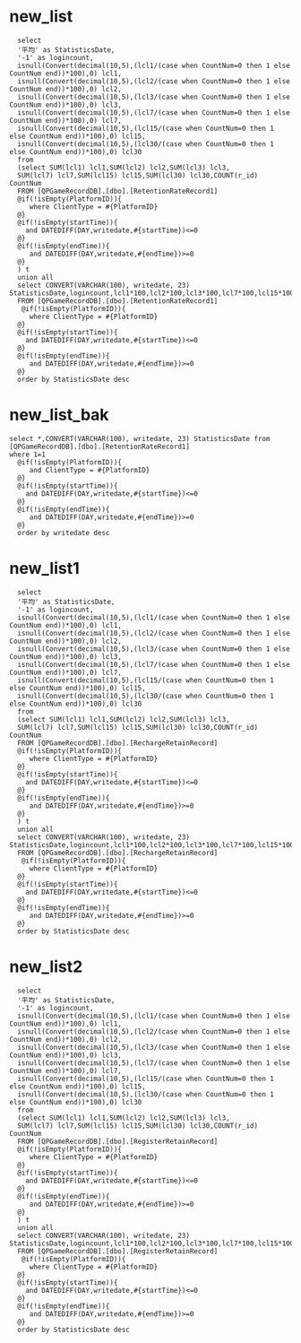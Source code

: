 new_list
===
	  select 
	  '平均' as StatisticsDate,
	  '-1' as logincount,
	  isnull(Convert(decimal(10,5),(lcl1/(case when CountNum=0 then 1 else CountNum end))*100),0) lcl1,
	  isnull(Convert(decimal(10,5),(lcl2/(case when CountNum=0 then 1 else CountNum end))*100),0) lcl2,
	  isnull(Convert(decimal(10,5),(lcl3/(case when CountNum=0 then 1 else CountNum end))*100),0) lcl3,
	  isnull(Convert(decimal(10,5),(lcl7/(case when CountNum=0 then 1 else CountNum end))*100),0) lcl7,
	  isnull(Convert(decimal(10,5),(lcl15/(case when CountNum=0 then 1 else CountNum end))*100),0) lcl15,
	  isnull(Convert(decimal(10,5),(lcl30/(case when CountNum=0 then 1 else CountNum end))*100),0) lcl30
	  from
	  (select SUM(lcl1) lcl1,SUM(lcl2) lcl2,SUM(lcl3) lcl3,
	  SUM(lcl7) lcl7,SUM(lcl15) lcl15,SUM(lcl30) lcl30,COUNT(r_id) CountNum 
	  FROM [QPGameRecordDB].[dbo].[RetentionRateRecord1]
	  @if(!isEmpty(PlatformID)){
		 where ClientType = #{PlatformID}
	  @}
	  @if(!isEmpty(startTime)){
	  	and DATEDIFF(DAY,writedate,#{startTime})<=0
	  @}
	  @if(!isEmpty(endTime)){
		 and DATEDIFF(DAY,writedate,#{endTime})>=0
	  @}
	  ) t
	  union all
	  select CONVERT(VARCHAR(100), writedate, 23) StatisticsDate,logincount,lcl1*100,lcl2*100,lcl3*100,lcl7*100,lcl15*100,lcl30*100 
	  FROM [QPGameRecordDB].[dbo].[RetentionRateRecord1]
	   @if(!isEmpty(PlatformID)){
		 where ClientType = #{PlatformID}
	  @}
	  @if(!isEmpty(startTime)){
	  	and DATEDIFF(DAY,writedate,#{startTime})<=0
	  @}
	  @if(!isEmpty(endTime)){
		 and DATEDIFF(DAY,writedate,#{endTime})>=0
	  @}
	  order by StatisticsDate desc
  
new_list_bak
===
	select *,CONVERT(VARCHAR(100), writedate, 23) StatisticsDate from [QPGameRecordDB].[dbo].[RetentionRateRecord1]
	where 1=1
	  @if(!isEmpty(PlatformID)){
		 and ClientType = #{PlatformID}
	  @}
	  @if(!isEmpty(startTime)){
	  	and DATEDIFF(DAY,writedate,#{startTime})<=0
	  @}
	  @if(!isEmpty(endTime)){
		 and DATEDIFF(DAY,writedate,#{endTime})>=0
	  @}
	  order by writedate desc


new_list1
===
	  select 
	  '平均' as StatisticsDate,
	  '-1' as logincount,
	  isnull(Convert(decimal(10,5),(lcl1/(case when CountNum=0 then 1 else CountNum end))*100),0) lcl1,
	  isnull(Convert(decimal(10,5),(lcl2/(case when CountNum=0 then 1 else CountNum end))*100),0) lcl2,
	  isnull(Convert(decimal(10,5),(lcl3/(case when CountNum=0 then 1 else CountNum end))*100),0) lcl3,
	  isnull(Convert(decimal(10,5),(lcl7/(case when CountNum=0 then 1 else CountNum end))*100),0) lcl7,
	  isnull(Convert(decimal(10,5),(lcl15/(case when CountNum=0 then 1 else CountNum end))*100),0) lcl15,
	  isnull(Convert(decimal(10,5),(lcl30/(case when CountNum=0 then 1 else CountNum end))*100),0) lcl30
	  from
	  (select SUM(lcl1) lcl1,SUM(lcl2) lcl2,SUM(lcl3) lcl3,
	  SUM(lcl7) lcl7,SUM(lcl15) lcl15,SUM(lcl30) lcl30,COUNT(r_id) CountNum 
	  FROM [QPGameRecordDB].[dbo].[RechargeRetainRecord]
	  @if(!isEmpty(PlatformID)){
		 where ClientType = #{PlatformID}
	  @}
	  @if(!isEmpty(startTime)){
	  	and DATEDIFF(DAY,writedate,#{startTime})<=0
	  @}
	  @if(!isEmpty(endTime)){
		 and DATEDIFF(DAY,writedate,#{endTime})>=0
	  @}
	  ) t
	  union all
	  select CONVERT(VARCHAR(100), writedate, 23) StatisticsDate,logincount,lcl1*100,lcl2*100,lcl3*100,lcl7*100,lcl15*100,lcl30*100 
	  FROM [QPGameRecordDB].[dbo].[RechargeRetainRecord]
	   @if(!isEmpty(PlatformID)){
		 where ClientType = #{PlatformID}
	  @}
	  @if(!isEmpty(startTime)){
	  	and DATEDIFF(DAY,writedate,#{startTime})<=0
	  @}
	  @if(!isEmpty(endTime)){
		 and DATEDIFF(DAY,writedate,#{endTime})>=0
	  @}
	  order by StatisticsDate desc


new_list2
===
	  select 
	  '平均' as StatisticsDate,
	  '-1' as logincount,
	  isnull(Convert(decimal(10,5),(lcl1/(case when CountNum=0 then 1 else CountNum end))*100),0) lcl1,
	  isnull(Convert(decimal(10,5),(lcl2/(case when CountNum=0 then 1 else CountNum end))*100),0) lcl2,
	  isnull(Convert(decimal(10,5),(lcl3/(case when CountNum=0 then 1 else CountNum end))*100),0) lcl3,
	  isnull(Convert(decimal(10,5),(lcl7/(case when CountNum=0 then 1 else CountNum end))*100),0) lcl7,
	  isnull(Convert(decimal(10,5),(lcl15/(case when CountNum=0 then 1 else CountNum end))*100),0) lcl15,
	  isnull(Convert(decimal(10,5),(lcl30/(case when CountNum=0 then 1 else CountNum end))*100),0) lcl30
	  from
	  (select SUM(lcl1) lcl1,SUM(lcl2) lcl2,SUM(lcl3) lcl3,
	  SUM(lcl7) lcl7,SUM(lcl15) lcl15,SUM(lcl30) lcl30,COUNT(r_id) CountNum 
	  FROM [QPGameRecordDB].[dbo].[RegisterRetainRecord]
	  @if(!isEmpty(PlatformID)){
		 where ClientType = #{PlatformID}
	  @}
	  @if(!isEmpty(startTime)){
	  	and DATEDIFF(DAY,writedate,#{startTime})<=0
	  @}
	  @if(!isEmpty(endTime)){
		 and DATEDIFF(DAY,writedate,#{endTime})>=0
	  @}
	  ) t
	  union all
	  select CONVERT(VARCHAR(100), writedate, 23) StatisticsDate,logincount,lcl1*100,lcl2*100,lcl3*100,lcl7*100,lcl15*100,lcl30*100 
	  FROM [QPGameRecordDB].[dbo].[RegisterRetainRecord]
	   @if(!isEmpty(PlatformID)){
		 where ClientType = #{PlatformID}
	  @}
	  @if(!isEmpty(startTime)){
	  	and DATEDIFF(DAY,writedate,#{startTime})<=0
	  @}
	  @if(!isEmpty(endTime)){
		 and DATEDIFF(DAY,writedate,#{endTime})>=0
	  @}
	  order by StatisticsDate desc